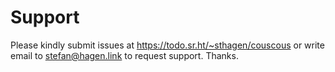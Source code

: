 # Support

Please kindly submit issues at https://todo.sr.ht/~sthagen/couscous or write email to stefan@hagen.link to request support. Thanks.
